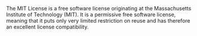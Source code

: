 The MIT License is a free software license originating at the Massachusetts Institute of Technology (MIT). It is a permissive free software license, meaning that it puts only very limited restriction on reuse and has therefore an excellent license compatibility.
